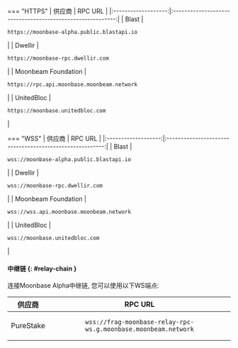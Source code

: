 === "HTTPS"
    |       供应商        |                          RPC URL                           |
    |:-------------------:|:----------------------------------------------------------:|
    |        Blast        | <pre>```https://moonbase-alpha.public.blastapi.io```</pre> |
    |       Dwellir       |     <pre>```https://moonbase-rpc.dwellir.com```</pre>      |
    | Moonbeam Foundation | <pre>```https://rpc.api.moonbase.moonbeam.network```</pre> |
    |     UnitedBloc      |      <pre>```https://moonbase.unitedbloc.com```</pre>      |

=== "WSS"
    |       供应商        |                         RPC URL                          |
    |:-------------------:|:--------------------------------------------------------:|
    |        Blast        | <pre>```wss://moonbase-alpha.public.blastapi.io```</pre> |
    |       Dwellir       |     <pre>```wss://moonbase-rpc.dwellir.com```</pre>      |
    | Moonbeam Foundation | <pre>```wss://wss.api.moonbase.moonbeam.network```</pre> |
    |     UnitedBloc      |      <pre>```wss://moonbase.unitedbloc.com```</pre>      |

#### 中继链 {: #relay-chain }

连接Moonbase Alpha中继链, 您可以使用以下WS端点:

|  供应商   |                                    RPC URL                                    |
|:---------:|:-----------------------------------------------------------------------------:|
| PureStake | <pre>```wss://frag-moonbase-relay-rpc-ws.g.moonbase.moonbeam.network```</pre> |